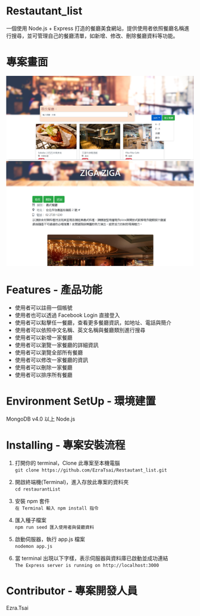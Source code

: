 # Restautant_list
一個使用 Node.js + Express 打造的餐廳美食網站，提供使用者依照餐廳名稱進行搜尋，並可管理自己的餐廳清單，如新增、修改、刪除餐廳資料等功能。

# 專案畫面
![image](https://github.com/EzraTsai/Restautant_list/blob/master/image/picture4.png)
![image](https://github.com/EzraTsai/Restautant_list/blob/master/image/picture2.png)

# Features - 產品功能
* 使用者可以註冊一個帳號
* 使用者也可以透過 Facebook Login 直接登入
* 使用者可以點擊任一餐廳，查看更多餐廳資訊，如地址、電話與簡介
* 使用者可以依照中文名稱、英文名稱與餐廳類別進行搜尋
* 使用者可以新增一家餐廳
* 使用者可以瀏覽一家餐廳的詳細資訊
* 使用者可以瀏覽全部所有餐廳
* 使用者可以修改一家餐廳的資訊
* 使用者可以刪除一家餐廳
* 使用者可以排序所有餐廳

# Environment SetUp - 環境建置
MongoDB v4.0 以上
Node.js

# Installing - 專案安裝流程
1. 打開你的 terminal，Clone 此專案至本機電腦  
```git clone https://github.com/EzraTsai/Restautant_list.git```

2. 開啟終端機(Terminal)，進入存放此專案的資料夾  
```cd restaurantList```

3. 安裝 npm 套件  
```在 Terminal 輸入 npm install 指令```

4. 匯入種子檔案  
```npm run seed 匯入使用者與餐廳資料```

5. 啟動伺服器，執行 app.js 檔案  
```nodemon app.js```

6. 當 terminal 出現以下字樣，表示伺服器與資料庫已啟動並成功連結  
```The Express server is running on http://localhost:3000```

# Contributor - 專案開發人員
Ezra.Tsai
